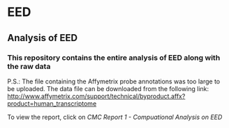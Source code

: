 # EED
## Analysis of EED
### This repository contains the entire analysis of EED along with the raw data
P.S.: The file containing the Affymetrix probe annotations was too large to be uploaded. The data file can be downloaded from the following link: http://www.affymetrix.com/support/technical/byproduct.affx?product=human_transcriptome

To view the report, click on _CMC Report 1 - Compuational Analysis on EED_



